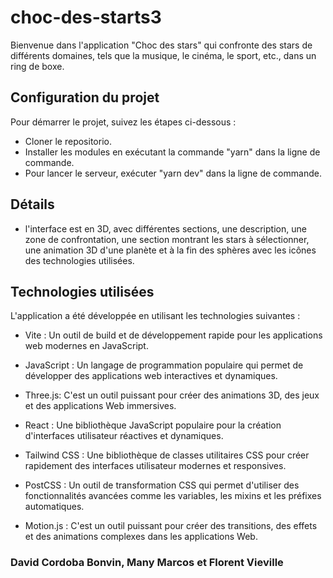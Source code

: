 # choc-des-starts3

Bienvenue dans l'application "Choc des stars" qui confronte des stars de différents domaines, tels que la musique, le cinéma, le sport, etc., dans un ring de boxe.


## Configuration du projet

Pour démarrer le projet, suivez les étapes ci-dessous :

 - Cloner le repositorio.
 - Installer les modules en exécutant la commande "yarn" dans la ligne de commande.
 - Pour lancer le serveur, exécuter "yarn dev" dans la ligne de commande.
   
## Détails

- l'interface est en 3D, avec différentes sections, une description, une zone de confrontation, une section montrant les stars à sélectionner, une animation 3D d'une planète et à la fin des sphères avec les icônes des technologies utilisées.

## Technologies utilisées
L'application a été développée en utilisant les technologies suivantes :

- Vite : Un outil de build et de développement rapide pour les applications web modernes en JavaScript.

- JavaScript : Un langage de programmation populaire qui permet de développer des applications web interactives et dynamiques.

- Three.js: C'est un outil puissant pour créer des animations 3D, des jeux et des applications Web immersives.

- React : Une bibliothèque JavaScript populaire pour la création d'interfaces utilisateur réactives et dynamiques.

- Tailwind CSS : Une bibliothèque de classes utilitaires CSS pour créer rapidement des interfaces utilisateur modernes et responsives.

- PostCSS : Un outil de transformation CSS qui permet d'utiliser des fonctionnalités avancées comme les variables, les mixins et les préfixes automatiques.

- Motion.js : C'est un outil puissant pour créer des transitions, des effets et des animations complexes dans les applications Web.



### David Cordoba Bonvin,  Many Marcos et Florent Vieville   

